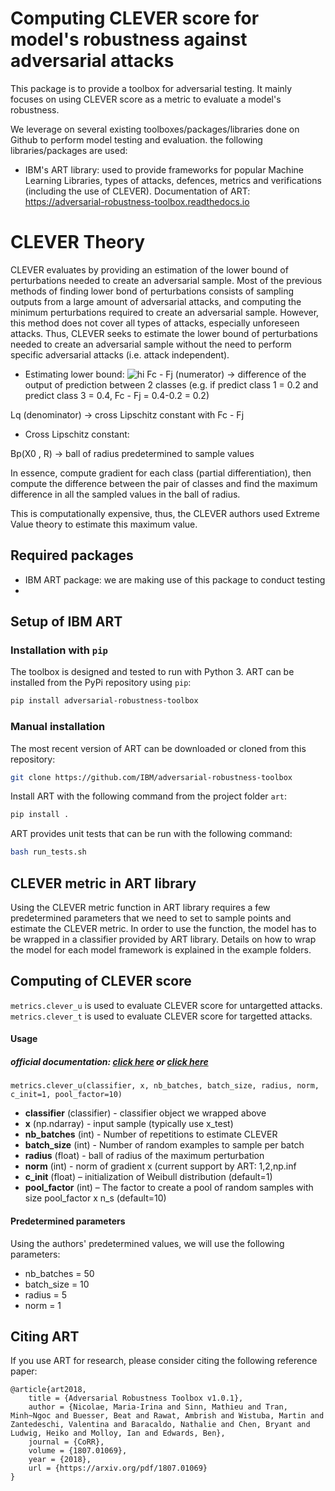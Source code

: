 # Computing CLEVER score for model's robustness against adversarial attacks

This package is to provide a toolbox for adversarial testing. It mainly focuses on using CLEVER score as a metric to evaluate a model's robustness.

We leverage on several existing toolboxes/packages/libraries done on Github to perform model testing and evaluation. the following libraries/packages are used:

- IBM's ART library: used to provide frameworks for popular Machine Learning Libraries, types of attacks, defences, metrics and verifications (including the use of CLEVER). Documentation of ART: https://adversarial-robustness-toolbox.readthedocs.io

# CLEVER Theory

CLEVER evaluates by providing an estimation of the lower bound of perturbations needed to create an adversarial sample. Most of the previous methods of finding lower bond of perturbations consists of sampling outputs from a large amount of adversarial attacks, and computing the minimum perturbations required to create an adversarial sample. However, this method does not cover all types of attacks, especially unforeseen attacks. Thus, CLEVER seeks to estimate the lower bound of perturbations needed to create an adversarial sample without the need to perform specific adversarial attacks (i.e. attack independent).

- Estimating lower bound:
![hi](/Adversarial-testing-toolbox-with-CLEVER/Images/Picture\1.png)
Fc  - Fj (numerator) -> difference of the output of prediction between 2 classes (e.g. if predict class 1 = 0.2 and predict class 3 = 0.4, Fc  - Fj = 0.4-0.2 = 0.2)

Lq (denominator) -> cross Lipschitz constant with Fc  - Fj

- Cross Lipschitz constant:
  

Bp(X0 , R) -> ball of radius predetermined to sample values

In essence, compute gradient for each class (partial differentiation), then compute the difference between the pair of classes and find the maximum difference in all the sampled values in the ball of radius.

This is computationally expensive, thus, the CLEVER authors used Extreme Value theory to estimate this maximum value.


## Required packages

- IBM ART package: we are making use of this package to conduct testing
-

## Setup of IBM ART

### Installation with `pip`

The toolbox is designed and tested to run with Python 3. 
ART can be installed from the PyPi repository using `pip`:

```bash
pip install adversarial-robustness-toolbox
```

### Manual installation

The most recent version of ART can be downloaded or cloned from this repository:

```bash
git clone https://github.com/IBM/adversarial-robustness-toolbox
```

Install ART with the following command from the project folder `art`:
```bash
pip install .
```

ART provides unit tests that can be run with the following command:

```bash
bash run_tests.sh
```

## CLEVER metric in ART library

Using the CLEVER metric function in ART library requires a few predetermined parameters that we need to set to sample points and estimate the CLEVER metric. In order to use the function, the model has to be wrapped in a classifier provided by ART library. Details on how to wrap the model for each model framework is explained in the example folders.

## Computing of CLEVER score

```metrics.clever_u``` is used to evaluate CLEVER score for untargetted attacks.
```metrics.clever_t``` is used to evaluate CLEVER score for targetted attacks.
#### Usage
##### official documentation: <a href="https://adversarial-robustness-toolbox.readthedocs.io/en/latest/modules/metrics.html">click here</a> or <a href="https://arxiv.org/pdf/1807.01069.pdf"> click here</a>

```metrics.clever_u(classifier, x, nb_batches, batch_size, radius, norm, c_init=1, pool_factor=10)```

<ul>
    <li><b>classifier</b> (classifier) - classifier object we wrapped above</li>
    <li><b>x</b> (np.ndarray) - input sample (typically use x_test)</li>
    <li><b>nb_batches</b> (int) - Number of repetitions to estimate CLEVER</li>
    <li><b>batch_size</b> (int) - Number of random examples to sample per batch</li>
    <li><b>radius</b> (float) - ball of radius of the maximum perturbation</li>
    <li><b>norm</b> (int) - norm of gradient x (current support by ART: 1,2,np.inf</li>
    <li><b>c_init</b> (float) – initialization of Weibull distribution (default=1)</li>
    <li><b>pool_factor</b> (int) – The factor to create a pool of random samples with size pool_factor x n_s (default=10)</li>
</ul>

#### Predetermined parameters
Using the authors' predetermined values, we will use the following parameters:
- nb_batches = 50
- batch_size = 10
- radius = 5
- norm = 1

## Citing ART

If you use ART for research, please consider citing the following reference paper:
```
@article{art2018,
    title = {Adversarial Robustness Toolbox v1.0.1},
    author = {Nicolae, Maria-Irina and Sinn, Mathieu and Tran, Minh~Ngoc and Buesser, Beat and Rawat, Ambrish and Wistuba, Martin and Zantedeschi, Valentina and Baracaldo, Nathalie and Chen, Bryant and Ludwig, Heiko and Molloy, Ian and Edwards, Ben},
    journal = {CoRR},
    volume = {1807.01069},
    year = {2018},
    url = {https://arxiv.org/pdf/1807.01069}
}
```

